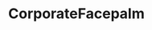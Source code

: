 ---
title: CorporateFacepalm
crosslinks:
- videos
- LateStageCapitalism
- assholedesign
- australia
- softwaregore
- funny
- nocontext
- AccidentalRacism
- FellowKids
- keming
- amateurradio
- facepalm
- xkcd
- AskReddit
- rage
- politics
- HailCorporate
- Supreme
- gatekeeping
---